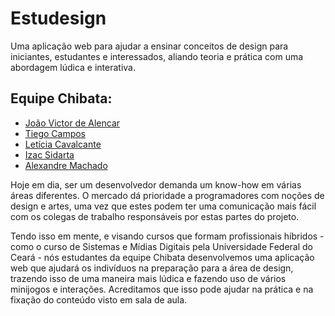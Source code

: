 # Estudesign

Uma aplicação web para ajudar a ensinar conceitos de design para iniciantes, estudantes e interessados, aliando teoria e prática com uma abordagem lúdica e interativa.

## Equipe Chibata:

- [João Victor de Alencar](https://github.com/joaovictoralencar)
- [Tiego Campos](https://www.behance.net/tieego)
- [Letícia Cavalcante](https://www.behance.net/leticavalcante)
- [Izac Sidarta](https://www.behance.net/izacsidart4035)
- [Alexandre Machado](https://github.com/soloalex1)


Hoje em dia, ser um desenvolvedor demanda um know-how em várias áreas diferentes. O mercado dá prioridade a programadores com noções de design e artes, uma vez que estes podem ter uma comunicação mais fácil com os colegas de trabalho responsáveis por estas partes do projeto.

Tendo isso em mente, e visando cursos que formam profissionais híbridos - como o curso de Sistemas e Mídias Digitais pela Universidade Federal do Ceará - nós estudantes da equipe Chibata desenvolvemos uma aplicação web que ajudará os indivíduos na preparação para a área de design, trazendo isso de uma maneira mais lúdica e fazendo uso de vários minijogos e interações. Acreditamos que isso pode ajudar na prática e na fixação do conteúdo visto em sala de aula.
